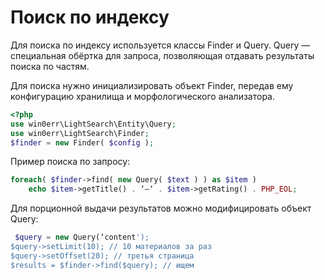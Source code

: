 # Поиск по индексу
Для поиска по индексу используется классы Finder и Query. Query — специальная обёртка для запроса, позволяющая отдавать результаты поиска по частям.

Для поиска нужно инициализировать объект Finder, передав ему конфигурацию хранилища и морфологического анализатора.  
```php
<?php
use win0err\LightSearch\Entity\Query;
use win0err\LightSearch\Finder;
$finder = new Finder( $config );
```

Пример поиска по запросу:
```php
foreach( $finder->find( new Query( $text ) ) as $item ) 
	echo $item->getTitle() . ‘—‘ . $item->getRating() . PHP_EOL;
```

Для порционной выдачи результатов можно модифицировать объект Query:
```php
 $query = new Query(‘content');
$query->setLimit(10); // 10 материалов за раз
$query->setOffset(20); // третья страница
$results = $finder->find($query); // ищем
```
